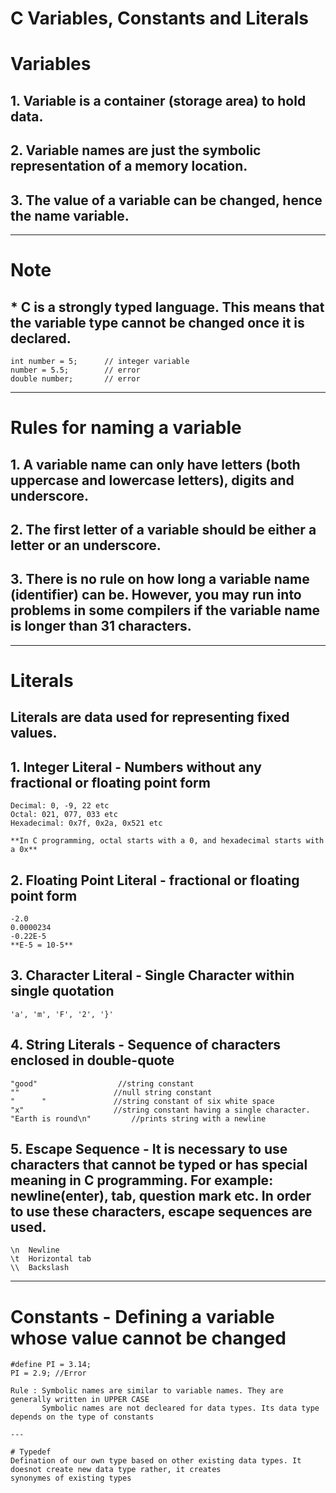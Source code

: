 # C Variables, Constants and Literals

# Variables

## 1. Variable is a container (storage area) to hold data.
## 2. Variable names are just the symbolic representation of a memory location.
## 3. The value of a variable can be changed, hence the name variable.
---
# **Note**
## * C is a strongly typed language. This means that the variable type cannot be changed once it is declared.
```
int number = 5;      // integer variable
number = 5.5;        // error
double number;       // error
```

---

# Rules for naming a variable
## 1. A variable name can only have letters (both uppercase and lowercase letters), digits and underscore.
## 2. The first letter of a variable should be either a letter or an underscore.
## 3. There is no rule on how long a variable name (identifier) can be. However, you may run into problems in some compilers if the variable name is longer than 31 characters.

---

# Literals
## Literals are data used for representing fixed values.

## 1. Integer Literal - Numbers without any fractional or floating point form
```
Decimal: 0, -9, 22 etc
Octal: 021, 077, 033 etc
Hexadecimal: 0x7f, 0x2a, 0x521 etc

**In C programming, octal starts with a 0, and hexadecimal starts with a 0x**
```

## 2. Floating Point Literal - fractional or floating point form
```
-2.0
0.0000234
-0.22E-5
**E-5 = 10-5**
```

## 3. Character Literal - Single Character within single quotation
```
'a', 'm', 'F', '2', '}'
```

## 4. String Literals - Sequence of characters enclosed in double-quote 
```
"good"                  //string constant
""                     //null string constant
"      "               //string constant of six white space
"x"                    //string constant having a single character.
"Earth is round\n"         //prints string with a newline
```

## 5. Escape Sequence - It is necessary to use characters that cannot be typed or has special meaning in C programming. For example: newline(enter), tab, question mark etc. In order to use these characters, escape sequences are used.

```
\n	Newline
\t	Horizontal tab
\\	Backslash
```
---
# Constants - Defining a variable whose value cannot be changed

```
#define PI = 3.14;
PI = 2.9; //Error

Rule : Symbolic names are similar to variable names. They are generally written in UPPER CASE
       Symbolic names are not decleared for data types. Its data type depends on the type of constants

---

# Typedef
Defination of our own type based on other existing data types. It doesnot create new data type rather, it creates 
synonymes of existing types